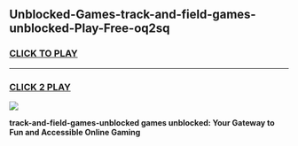 
## Unblocked-Games-track-and-field-games-unblocked-Play-Free-oq2sq
<h3>
<a href="https://premium76.site?title=track-and-field-games-unblocked&ref=21A">CLICK TO PLAY</a></h3>
<hr>

<h3>
<a href="https://premium76.site?title=track-and-field-games-unblocked&ref=21A">CLICK 2 PLAY</a>
  
</h3>

<a href="https://premium76.site?title=track-and-field-games-unblocked&ref=21A"><img src="https://clearcache.store/games.png"></a>


**track-and-field-games-unblocked games unblocked: Your Gateway to Fun and Accessible Online Gaming**
